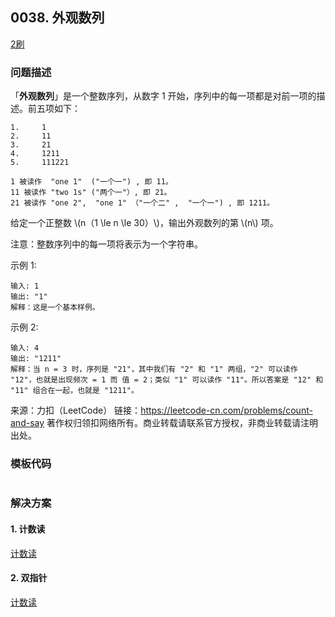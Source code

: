 ## 0038. 外观数列

<script src="https://cdn.bootcss.com/mathjax/2.7.7/MathJax.js?config=TeX-AMS-MML_HTMLorMML"></script>

[2刷](qu0038/solu/Solution.java)

### 问题描述

「**外观数列**」是一个整数序列，从数字 1 开始，序列中的每一项都是对前一项的描述。前五项如下：

```
1.     1
2.     11
3.     21
4.     1211
5.     111221

1 被读作  "one 1"  ("一个一") , 即 11。
11 被读作 "two 1s" ("两个一"）, 即 21。
21 被读作 "one 2",  "one 1" （"一个二" ,  "一个一") , 即 1211。
```

给定一个正整数 \\(n（1 \le n \le 30）\\)，输出外观数列的第 \\(n\\) 项。

注意：整数序列中的每一项将表示为一个字符串。

 

示例 1:

```
输入: 1
输出: "1"
解释：这是一个基本样例。
```

示例 2:

```
输入: 4
输出: "1211"
解释：当 n = 3 时，序列是 "21"，其中我们有 "2" 和 "1" 两组，"2" 可以读作 "12"，也就是出现频次 = 1 而 值 = 2；类似 "1" 可以读作 "11"。所以答案是 "12" 和 "11" 组合在一起，也就是 "1211"。
```

来源：力扣（LeetCode）
链接：https://leetcode-cn.com/problems/count-and-say
著作权归领扣网络所有。商业转载请联系官方授权，非商业转载请注明出处。

### 模板代码

``` java

```

### 解决方案

#### 1. 计数读

[计数读](qu0038/solu1/Solution.java)

#### 2. 双指针

[计数读](qu0038/solu2/Solution.java)
